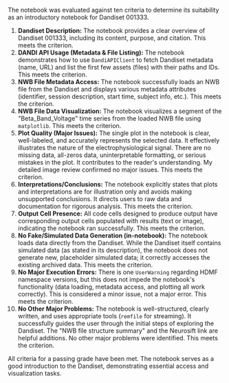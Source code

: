 The notebook was evaluated against ten criteria to determine its suitability as an introductory notebook for Dandiset 001333.

1.  **Dandiset Description:** The notebook provides a clear overview of Dandiset 001333, including its content, purpose, and citation. This meets the criterion.
2.  **DANDI API Usage (Metadata &amp; File Listing):** The notebook demonstrates how to use `DandiAPIClient` to fetch Dandiset metadata (name, URL) and list the first few assets (files) with their paths and IDs. This meets the criterion.
3.  **NWB File Metadata Access:** The notebook successfully loads an NWB file from the Dandiset and displays various metadata attributes (identifier, session description, start time, subject info, etc.). This meets the criterion.
4.  **NWB File Data Visualization:** The notebook visualizes a segment of the "Beta_Band_Voltage" time series from the loaded NWB file using `matplotlib`. This meets the criterion.
5.  **Plot Quality (Major Issues):** The single plot in the notebook is clear, well-labeled, and accurately represents the selected data. It effectively illustrates the nature of the electrophysiological signal. There are no missing data, all-zeros data, uninterpretable formatting, or serious mistakes in the plot. It contributes to the reader's understanding. My detailed image review confirmed no major issues. This meets the criterion.
6.  **Interpretations/Conclusions:** The notebook explicitly states that plots and interpretations are for illustration only and avoids making unsupported conclusions. It directs users to raw data and documentation for rigorous analysis. This meets the criterion.
7.  **Output Cell Presence:** All code cells designed to produce output have corresponding output cells populated with results (text or image), indicating the notebook ran successfully. This meets the criterion.
8.  **No Fake/Simulated Data Generation (in-notebook):** The notebook loads data directly from the Dandiset. While the Dandiset itself contains simulated data (as stated in its description), the notebook does not generate new, placeholder simulated data; it correctly accesses the existing archived data. This meets the criterion.
9.  **No Major Execution Errors:** There is one `UserWarning` regarding HDMF namespace versions, but this does not impede the notebook's functionality (data loading, metadata access, and plotting all work correctly). This is considered a minor issue, not a major error. This meets the criterion.
10. **No Other Major Problems:** The notebook is well-structured, clearly written, and uses appropriate tools (`remfile` for streaming). It successfully guides the user through the initial steps of exploring the Dandiset. The "NWB file structure summary" and the Neurosift link are helpful additions. No other major problems were identified. This meets the criterion.

All criteria for a passing grade have been met. The notebook serves as a good introduction to the Dandiset, demonstrating essential access and visualization tasks.